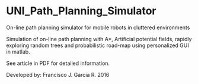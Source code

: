 # UNI_Path_Planning_Simulator
On-line path planning simulator for mobile robots in cluttered environments

Simulation of on-line path planning with A*, Artificial potential fields, rapidly exploring random trees and probabilistic road-map using personalized GUI in matlab.

See article in PDF for detailed information.

Developed by: Francisco J. Garcia R.
2016
